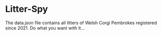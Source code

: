 # Litter-Spy

The data.json file contains all litters of Welsh Corgi Pembrokes registered since 2021. Do what you want with it... 
